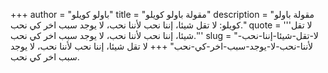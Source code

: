+++
author = "باولو كويلو"
title = "مقولة باولو كويلو"
description = "مقولة باولو كويلو: لا تقل شيئا، إننا نحب لأننا نحب، لا يوجد سبب اخر كي نحب."
quote = '''لا تقل شيئا، إننا نحب لأننا نحب، لا يوجد سبب اخر كي نحب.''' 
slug = "لا-تقل-شيئا-إننا-نحب-لأننا-نحب-لا-يوجد-سبب-اخر-كي-نحب"
+++
لا تقل شيئا، إننا نحب لأننا نحب، لا يوجد سبب اخر كي نحب.
